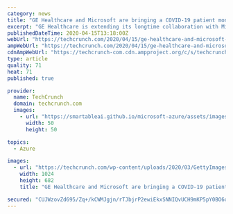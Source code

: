 ```yaml
---
category: news
title: "GE Healthcare and Microsoft are bringing a COVID-19 patient monitoring tool to health systems"
excerpt: "GE Healthcare is extending its longtime collaboration with Microsoft to launch a cloud-based COVID-19 patient monitoring software for health systems. GE Healthcare and Microsoft are waiving everything but the installation costs for the software until January 2021, the companies said. The software is designed to provide a central hub from which ..."
publishedDateTime: 2020-04-15T13:18:00Z
webUrl: "https://techcrunch.com/2020/04/15/ge-healthcare-and-microsoft-are-bringing-a-covid-19-patient-monitoring-tool-to-health-systems/"
ampWebUrl: "https://techcrunch.com/2020/04/15/ge-healthcare-and-microsoft-are-bringing-a-covid-19-patient-monitoring-tool-to-health-systems/amp/"
cdnAmpWebUrl: "https://techcrunch-com.cdn.ampproject.org/c/s/techcrunch.com/2020/04/15/ge-healthcare-and-microsoft-are-bringing-a-covid-19-patient-monitoring-tool-to-health-systems/amp/"
type: article
quality: 71
heat: 71
published: true

provider:
  name: TechCrunch
  domain: techcrunch.com
  images:
    - url: "https://smartableai.github.io/microsoft-azure/assets/images/organizations/techcrunch.com-50x50.jpg"
      width: 50
      height: 50

topics:
  - Azure

images:
  - url: "https://techcrunch.com/wp-content/uploads/2020/03/GettyImages-74065395.jpeg?w=1024"
    width: 1024
    height: 682
    title: "GE Healthcare and Microsoft are bringing a COVID-19 patient monitoring tool to health systems"

secured: "CUJWzovZd695/Zq+/kCWMJgjn/rTJbjrP2ewiEkxSNNIQvUCH9mKP5pY0BO6qEKC/MT/VonujargXliWjBzR6l/mSJghu4PV9Phqqx7+skS+cfaiVD7kkMBQ1+DsUOihVBUh+Uz11DOPXgoeCSdrJpc7PlKZJbLDH76zrd1Gd3iOYLZ4kLdA4Px2GYqja3Pj1jkJ1EgV8kAtKgU7gUPM3QdZFFZXmNEy/y7PkcQTbDmotVfB0lNozklQTkuja2w14Gjo08t6HZitgaVwawyAbItXfhR4gb2lnw+dzvKrSkaQ5Voh0XVoSlPoCJ63Zitb;8qyAxjHOoru1+k6JqFy8Lg=="
---
```


